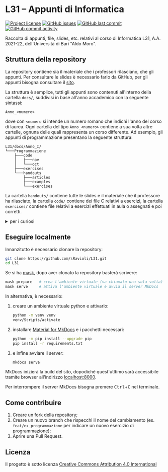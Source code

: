 # L31 – Appunti di Informatica

[![Project license](https://img.shields.io/github/license/sRavioli/L31)](./LICENSE.txt)
[![GitHub issues](https://img.shields.io/github/issues/sRavioli/L31)](https://github.com/sRavioli/L31/issues)
[![GitHub last commit](https://img.shields.io/github/last-commit/sRavioli/L31)](https://github.com/sRavioli/L31/commit/main)
[![GitHub commit activity](https://img.shields.io/github/commit-activity/m/sRavioli/L31)](https://github.com/sRavioli/L31/commits/main)

Raccolta di appunti, file, slides, etc. relativi al corso di Informatica L31,
A.A. 2021-22, dell'Università di Bari "Aldo Moro".

## Struttura della repository

La repository contiene sia il materiale che i professori rilasciano, che gli
appunti. Per consultare le slides è necessario farlo da GitHub, per gli appunti
bisogna consultare il [sito](https://sravioli.github.io/L31/).

La struttura è semplice, tutti gli appunti sono contenuti all'interno della
cartella `docs/`, suddivisi in base all'anno accademico con la seguente sintassi:

```text
Anno_<numero>
```

dove con `<numero` si intende un numero romano che indichi l'anno del corso di
laurea. Ogni cartella del tipo `Anno_<numero>` contiene a sua volta altre
cartelle, ognuna delle quali rappresenta un corso differente. Ad esempio, gli
appunti di programmazione presentano la seguente struttura:

```text
L31/docs/Anno_I/
└───Programmazione
    ├───code
    │   ├───nov
    │   └───oct
    ├───exercises
    └───handouts
        ├───articles
        ├───examples
        └───exercises
```

La cartella `handouts/` contiene tutte le slides e il materiale che il professore
ha rilasciato, la cartella `code/` contiene dei file C relativi a esercizi, la
cartella `exercises/` contiene file relativi a esercizi effettuati in aula o
assegnati e poi corretti.

<!-- markdownlint-disable MD033 -->
<details>

<summary>per i curiosi</summary>

### `.husky/`

Contiene un piccolo script che controlla se la cartella `.vscode/` oppure il
file auto-generato `CHANGELOG.md` siano stati aggiornati e se sì, esegue
automaticamente il commit di questi cambiamenti.

Il pre-push hook utilizza [Husky](https://typicode.github.io/husky/#/?id=install),
che richiede [Node.js](https://nodejs.org/it/).

Per non far eseguire l'hook bisogna effettuare il push con la flag `--no-verify`:

```sh
git push --no-verify
```

### `.vscode/`

Contiene impostazioni, snippets e estensioni consigliate per l'editor
[VSCode](https://github.com/microsoft/vscode);

</details>

## Eseguire localmente

Innanzitutto è necessario clonare la repository:

```sh
git clone https://github.com/sRavioli/L31.git
cd L31
```

Se si ha [mask](https://github.com/jacobdeichert/mask), dopo aver clonato la
repository basterà scrivere:

```sh
mask prepare   # crea l'ambiente virtuale (va chiamato una sola volta)
mask serve     # attiva l'ambiente virtuale e avvia il server MkDocs
```

In alternativa, è necessario:

1. creare un ambiente virtuale python e attivarlo:

    ```sh
    python -m venv venv
    venv/Scripts/activate
    ```

2. installare [Material for MkDocs](https://squidfunk.github.io/mkdocs-material/)
   e i pacchetti necessari:

    ```sh
    python -m pip install --upgrade pip
    pip install -r requirements.txt
    ```

3. e infine avviare il server:

    ```sh
    mkdocs serve
    ```

MkDocs inizierà la build del sito, dopodiché quest'utltimo sarà accessibile
tramite browser all'indirizzo [localhost:8000](http://localhost:8000/).

Per interrompere il server MkDocs bisogna premere <kbd>Ctrl</kbd>+<kbd>C</kbd>
nel terminale.
<!-- markdownlint-enable MD033 -->

## Come contribuire

1. Creare un fork della repository;
2. Creare un nuovo branch che rispecchi il nome del cambiamento (es.
   `feat/ex_programmazione` per indicare un nuovo esercizio di programmazione);
3. Aprire una Pull Request.

## Licenza

Il progetto è sotto licenza [Creative Commons Attribution 4.0 International](./LICENSE.txt)
